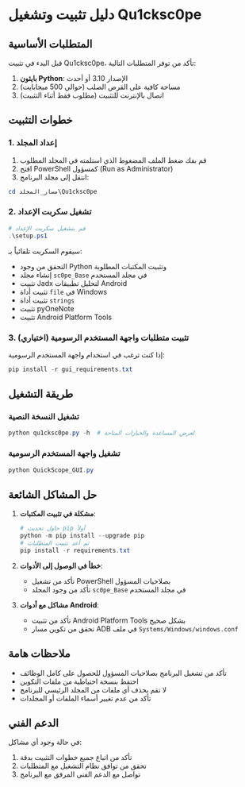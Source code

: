 # دليل تثبيت وتشغيل Qu1cksc0pe

## المتطلبات الأساسية

قبل البدء في تثبيت Qu1cksc0pe، تأكد من توفر المتطلبات التالية:

1. **بايثون Python**: الإصدار 3.10 أو أحدث
2. مساحة كافية على القرص الصلب (حوالي 500 ميجابايت)
3. اتصال بالإنترنت للتثبيت (مطلوب فقط أثناء التثبيت)

## خطوات التثبيت

### 1. إعداد المجلد

1. قم بفك ضغط الملف المضغوط الذي استلمته في المجلد المطلوب
2. افتح PowerShell كمسؤول (Run as Administrator)
3. انتقل إلى مجلد البرنامج:
```powershell
cd مسار_المجلد\Qu1cksc0pe
```

### 2. تشغيل سكربت الإعداد

```powershell
# قم بتشغيل سكربت الإعداد
.\setup.ps1
```

سيقوم السكربت تلقائياً بـ:
- التحقق من وجود Python وتثبيت المكتبات المطلوبة
- إنشاء مجلد `sc0pe_Base` في مجلد المستخدم
- تثبيت Jadx لتحليل تطبيقات Android
- تثبيت أداة `file` في Windows
- تثبيت أداة `strings`
- تثبيت pyOneNote
- تثبيت Android Platform Tools

### 3. تثبيت متطلبات واجهة المستخدم الرسومية (اختياري)

إذا كنت ترغب في استخدام واجهة المستخدم الرسومية:

```powershell
pip install -r gui_requirements.txt
```

## طريقة التشغيل

### تشغيل النسخة النصية

```powershell
python qu1cksc0pe.py -h  # لعرض المساعدة والخيارات المتاحة
```

### تشغيل واجهة المستخدم الرسومية

```powershell
python QuickScope_GUI.py
```

## حل المشاكل الشائعة

1. **مشكلة في تثبيت المكتبات**:
   ```powershell
   # حاول تحديث pip أولاً
   python -m pip install --upgrade pip
   # ثم أعد تثبيت المتطلبات
   pip install -r requirements.txt
   ```

2. **خطأ في الوصول إلى الأدوات**:
   - تأكد من تشغيل PowerShell بصلاحيات المسؤول
   - تأكد من وجود المجلد `sc0pe_Base` في مجلد المستخدم

3. **مشاكل مع أدوات Android**:
   - تأكد من تثبيت Android Platform Tools بشكل صحيح
   - تحقق من تكوين مسار ADB في ملف `Systems/Windows/windows.conf`

## ملاحظات هامة

- تأكد من تشغيل البرنامج بصلاحيات المسؤول للحصول على كامل الوظائف
- احتفظ بنسخة احتياطية من ملفات التكوين
- لا تقم بحذف أي ملفات من المجلد الرئيسي للبرنامج
- تأكد من عدم تغيير أسماء الملفات أو المجلدات

## الدعم الفني

في حالة وجود أي مشاكل:
1. تأكد من اتباع جميع خطوات التثبيت بدقة
2. تحقق من توافق نظام التشغيل مع المتطلبات
3. تواصل مع الدعم الفني المرفق مع البرنامج 